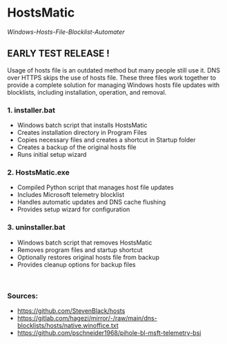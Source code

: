 # HostsMatic
*Windows-Hosts-File-Blocklist-Automater*
## EARLY TEST RELEASE !
Usage of hosts file is an outdated method but many people still use it. DNS over HTTPS skips the use of hosts file. These three files work together to provide a complete solution for managing Windows hosts file updates with blocklists, including installation, operation, and removal.

### 1. installer.bat
   - Windows batch script that installs HostsMatic
   - Creates installation directory in Program Files
   - Copies necessary files and creates a shortcut in Startup folder
   - Creates a backup of the original hosts file
   - Runs initial setup wizard

### 2. HostsMatic.exe
   - Compiled Python script that manages host file updates
   - Includes Microsoft telemetry blocklist
   - Handles automatic updates and DNS cache flushing
   - Provides setup wizard for configuration
  
### 3. uninstaller.bat
   - Windows batch script that removes HostsMatic
   - Removes program files and startup shortcut
   - Optionally restores original hosts file from backup
   - Provides cleanup options for backup files







<br>

### Sources:
- https://github.com/StevenBlack/hosts
- https://gitlab.com/hagezi/mirror/-/raw/main/dns-blocklists/hosts/native.winoffice.txt
- https://github.com/pschneider1968/pihole-bl-msft-telemetry-bsi
